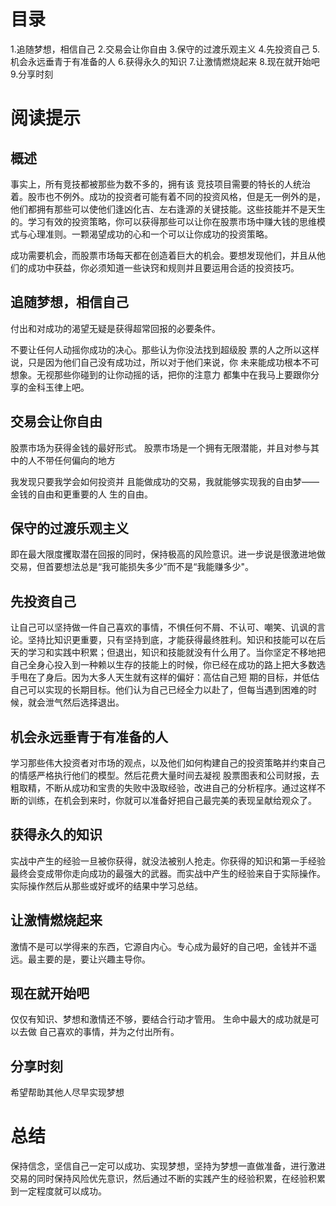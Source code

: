 # 目录
1.追随梦想，相信自己
2.交易会让你自由
3.保守的过渡乐观主义 
4.先投资自己
5.机会永远垂青于有准备的人
6.获得永久的知识
7.让激情燃烧起来
8.现在就开始吧
9.分享时刻

# 阅读提示    
## 概述
事实上，所有竞技都被那些为数不多的，拥有该 竞技项目需要的特长的人统治着。股市也不例外。成功的投资者可能有着不同的投资风格，但是无一例外的是，他们都拥有那些可以使他们逢凶化吉、左右逢源的关键技能。这些技能并不是天生的。学习有效的投资策略，你可以获得那些可以让你在股票市场中赚大钱的思维模式与心理准则。一颗渴望成功的心和一个可以让你成功的投资策略。

成功需要机会，而股票市场每天都在创造着巨大的机会。要想发现他们，并且从他们的成功中获益，你必须知道一些诀窍和规则并且要运用合适的投资技巧。


## 追随梦想，相信自己
付出和对成功的渴望无疑是获得超常回报的必要条件。

不要让任何人动摇你成功的决心。那些认为你没法找到超级股 票的人之所以这样说，只是因为他们自己没有成功过，所以对于他们来说，你 未来能成功根本不可想象。无视那些你碰到的让你动摇的话，把你的注意力
都集中在我马上要跟你分享的金科玉律上吧。

## 交易会让你自由
股票市场为获得金钱的最好形式。
股票市场是一个拥有无限潜能，并且对参与其中的人不带任何偏向的地方

我发现只要我学会如何投资并 且能做成功的交易，我就能够实现我的自由梦——金钱的自由和更重要的人 生的自由。

## 保守的过渡乐观主义 
即在最大限度攫取潜在回报的同时，保持极高的风险意识。进一步说是很激进地做交易，但首要想法总是“我可能损失多少”而不是“我能赚多少"。

## 先投资自己
让自己可以坚持做一件自己喜欢的事情，不惧任何不屑、不认可、嘲笑、讥讽的言论。坚持比知识更重要，只有坚持到底，才能获得最终胜利。知识和技能可以在后天的学习和实践中积累；但退出，知识和技能就没有什么用了。当你坚定不移地把自己全身心投入到一种赖以生存的技能上的时候，你已经在成功的路上把大多数选手甩在了身后。因为大多人天生就有这样的偏好：高估自己短 期的目标，并低估自己可以实现的长期目标。他们认为自己已经全力以赴了，但每当遇到困难的时候，就会泄气然后选择退出。


## 机会永远垂青于有准备的人
学习那些伟大投资者对市场的观点，以及他们如何构建自己的投资策略并约束自己的情感严格执行他们的模型。然后花费大量时间去凝视
股票图表和公司财报，去粗取精，不断从成功和宝贵的失败中汲取经验，改进自己的分析程序。通过这样不断的训练，在机会到来时，你就可以准备好把自己最完美的表现呈献给观众了。

## 获得永久的知识
实战中产生的经验一旦被你获得，就没法被别人抢走。你获得的知识和第一手经验最终会变成带你走向成功的最强大的武器。而实战中产生的经验来自于实际操作。实际操作然后从那些或好或坏的结果中学习总结。

## 让激情燃烧起来
激情不是可以学得来的东西，它源自内心。专心成为最好的自己吧，金钱并不遥远。最主要的是，要让兴趣主导你。

## 现在就开始吧
仅仅有知识、梦想和激情还不够，要结合行动才管用。
生命中最大的成功就是可以去做 自己喜欢的事情，并为之付出所有。

## 分享时刻
希望帮助其他人尽早实现梦想

# 总结
保持信念，坚信自己一定可以成功、实现梦想，坚持为梦想一直做准备，进行激进交易的同时保持风险优先意识，然后通过不断的实践产生的经验积累，在经验积累到一定程度就可以成功。
